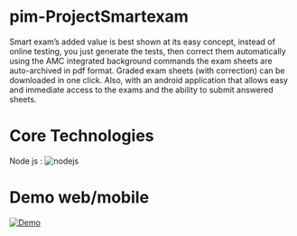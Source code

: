 # pim-ProjectSmartexam


Smart exam’s added value is best shown at its easy concept, instead of online
testing, you just generate the tests, then correct them automatically using the AMC
integrated background commands
the exam sheets are auto-archived in pdf format. Graded exam sheets (with
correction) can be downloaded in one click.
Also, with an android application that allows easy and immediate access to the
exams and the ability to submit answered sheets.
# Core Technologies
Node js   : ![nodejs](https://user-images.githubusercontent.com/47435198/86982281-28f44980-c189-11ea-936c-b60de2f7b53c.png)

# Demo web/mobile 
[![Demo](https://img.youtube.com/vi/thY8740leu8/0.jpg)](https://www.youtube.com/watch?v=thY8740leu8)


